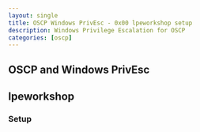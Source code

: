 ```yaml
---
layout: single
title: OSCP Windows PrivEsc - 0x00 lpeworkshop setup
description: Windows Privilege Escalation for OSCP
categories: [oscp]
---
```


## OSCP and Windows PrivEsc

## lpeworkshop

### Setup


